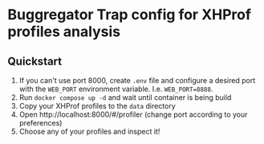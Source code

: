 # Buggregator Trap config for XHProf profiles analysis

## Quickstart
1. If you can't use port 8000, create `.env` file and configure a desired port with the `WEB_PORT` environment variable.
    I.e. `WEB_PORT=8888`.
2. Run `docker compose up -d` and wait until container is being build
3. Copy your XHProf profiles to the `data` directory
4. Open http://localhost:8000/#/profiler (change port according to your preferences)
5. Choose any of your profiles and inspect it!
